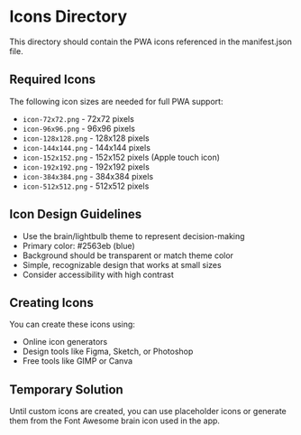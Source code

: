 # Icons Directory

This directory should contain the PWA icons referenced in the manifest.json file.

## Required Icons

The following icon sizes are needed for full PWA support:

- `icon-72x72.png` - 72x72 pixels
- `icon-96x96.png` - 96x96 pixels  
- `icon-128x128.png` - 128x128 pixels
- `icon-144x144.png` - 144x144 pixels
- `icon-152x152.png` - 152x152 pixels (Apple touch icon)
- `icon-192x192.png` - 192x192 pixels
- `icon-384x384.png` - 384x384 pixels
- `icon-512x512.png` - 512x512 pixels

## Icon Design Guidelines

- Use the brain/lightbulb theme to represent decision-making
- Primary color: #2563eb (blue)
- Background should be transparent or match theme color
- Simple, recognizable design that works at small sizes
- Consider accessibility with high contrast

## Creating Icons

You can create these icons using:
- Online icon generators
- Design tools like Figma, Sketch, or Photoshop
- Free tools like GIMP or Canva

## Temporary Solution

Until custom icons are created, you can use placeholder icons or generate them from the Font Awesome brain icon used in the app.
